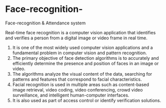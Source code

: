 # Face-recognition-
Face-recognition &amp; Attendance system

Real-time face recognition is a computer vision application that identifies and verifies a person from a digital image or video frame in real time.
1. It is one of the most widely used computer vision applications and a fundamental
    problem in computer vision and pattern recognition.
2. The primary objective of face detection algorithms is to accurately and efficiently
    determine the presence and position of faces in an image or video.
3. The algorithms analyze the visual content of the data, searching for patterns and
  features that correspond to facial characteristics.
4. Facial recognition is used in multiple areas such as content-based image
  retrieval, video coding, video conferencing, crowd video surveillance, and intelligent human-computer interfaces.
5. It is also used as part of access control or identify verification solutions.



